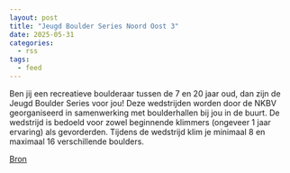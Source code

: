 ```yaml
---
layout: post
title: "Jeugd Boulder Series Noord Oost 3"
date: 2025-05-31
categories: 
  - rss
tags: 
  - feed
---
```


<p>Ben jij een recreatieve boulderaar tussen de 7 en 20 jaar oud, dan zijn de Jeugd Boulder Series voor jou! Deze wedstrijden worden door de NKBV georganiseerd in samenwerking met boulderhallen bij jou in de buurt. De wedstrijd is bedoeld voor zowel beginnende klimmers (ongeveer 1 jaar ervaring) als gevorderden. Tijdens de wedstrijd klim je minimaal 8 en maximaal 16 verschillende boulders.</p>
<p><a href="https://www.klimkalender.nl/comp/jeugd-boulder-series-noord-oost-3/" rel="noopener noreferrer" target="_blank">Bron</a></p>
